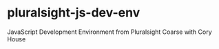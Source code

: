 # pluralsight-js-dev-env
JavaScript Development Environment from Pluralsight Coarse with Cory House

